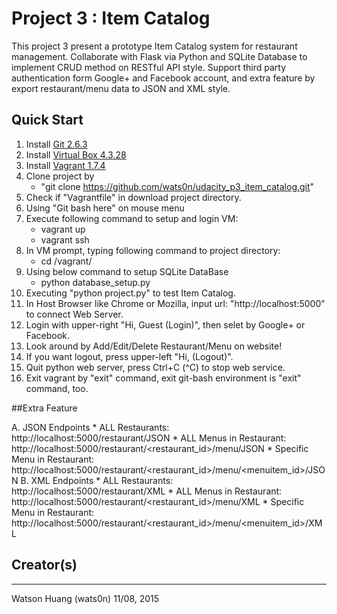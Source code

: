 # Project 3 : Item Catalog

This project 3 present a prototype Item Catalog system for restaurant management. 
Collaborate with Flask via Python and SQLite Database to implement CRUD method on RESTful API style.
Support third party authentication form Google+ and Facebook account, 
and extra feature by export restaurant/menu data to JSON and XML style.

## Quick Start

1. Install [Git 2.6.3](http://git-scm.com/downloads)
2. Install [Virtual Box 4.3.28](https://www.virtualbox.org/wiki/Download_Old_Builds_4_3)
3. Install [Vagrant 1.7.4](https://www.vagrantup.com/downloads.html)
4. Clone project by 
    * "git clone https://github.com/wats0n/udacity_p3_item_catalog.git"
5. Check if "Vagrantfile" in download project directory.
6. Using "Git bash here" on mouse menu
7. Execute following command to setup and login VM:
    * vagrant up
    * vagrant ssh
8. In VM prompt, typing following command to project directory:
    * cd /vagrant/
9. Using below command to setup SQLite DataBase
    * python database_setup.py
10. Executing "python project.py" to test Item Catalog.
11. In Host Browser like Chrome or Mozilla, input url: "http://localhost:5000" to connect Web Server.
12. Login with upper-right "Hi, Guest (Login)", then selet by Google+ or Facebook.
13. Look around by Add/Edit/Delete Restaurant/Menu on website!
14. If you want logout, press upper-left "Hi, <Your Name> (Logout)".
15. Quit python web server, press Ctrl+C (^C) to stop web service. 
16. Exit vagrant by "exit" command, exit git-bash environment is "exit" command, too.

##Extra Feature

A. JSON Endpoints
    * ALL Restaurants: http://localhost:5000/restaurant/JSON
    * ALL Menus in Restaurant: http://localhost:5000/restaurant/<restaurant_id>/menu/JSON
    * Specific Menu in Restaurant: http://localhost:5000/restaurant/<restaurant_id>/menu/<menuitem_id>/JSON
B. XML Endpoints
    * ALL Restaurants: http://localhost:5000/restaurant/XML
    * ALL Menus in Restaurant: http://localhost:5000/restaurant/<restaurant_id>/menu/XML
    * Specific Menu in Restaurant: http://localhost:5000/restaurant/<restaurant_id>/menu/<menuitem_id>/XML
    
## Creator(s)
------
Watson Huang (wats0n)
11/08, 2015
